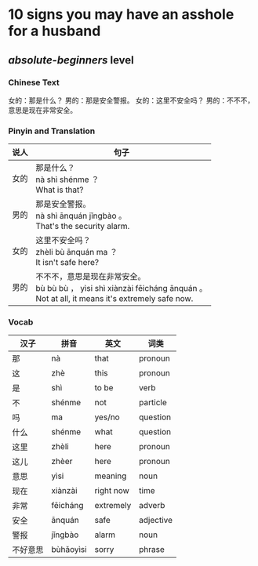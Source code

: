 # 10 signs you may have an asshole for a husband
## *absolute-beginners* level

### Chinese Text
女的：那是什么？
男的：那是安全警报。
女的：这里不安全吗？
男的：不不不，意思是现在非常安全。

### Pinyin and Translation
|说人|句子|
|----|----|
|女的|那是什么？<br />nà shì shénme ？<br />What is that?|
|男的|那是安全警报。<br />nà shì ānquán jǐngbào 。<br />That's the security alarm.|
|女的|这里不安全吗？<br />zhèli bù ānquán ma ？<br />It isn't safe here?|
|男的|不不不，意思是现在非常安全。<br />bù bù bù ， yìsi shì xiànzài fēicháng ānquán 。<br />Not at all, it means it's extremely safe now.|
### Vocab
|汉子|拼音|英文|词类|
|----|----|----|----|
|那|nà|that|pronoun|
|这|zhè|this|pronoun|
|是|shì|to be|verb|
|不|shénme|not|particle|
|吗|ma|yes/no|question|
|什么|shénme|what|question|
|这里|zhèli|here|pronoun|
|这儿|zhèer|here|pronoun|
|意思|yìsi|meaning|noun|
|现在|xiànzài|right now|time|
|非常|fēicháng|extremely|adverb|
|安全|ānquán|safe|adjective|
|警报|jǐngbào|alarm|noun|
|不好意思|bùhǎoyìsi|sorry|phrase|